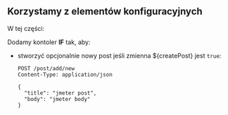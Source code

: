 ## Korzystamy z elementów konfiguracyjnych

W tej części:

Dodamy kontoler **IF** tak, aby:
- stworzyć opcjonalnie nowy post jeśli zmienna ${createPost} jest `true`:
  ```
  POST /post/add/new
  Content-Type: application/json
  
  {
    "title": "jmeter post",
    "body": "jmeter body"
  }
  ```
